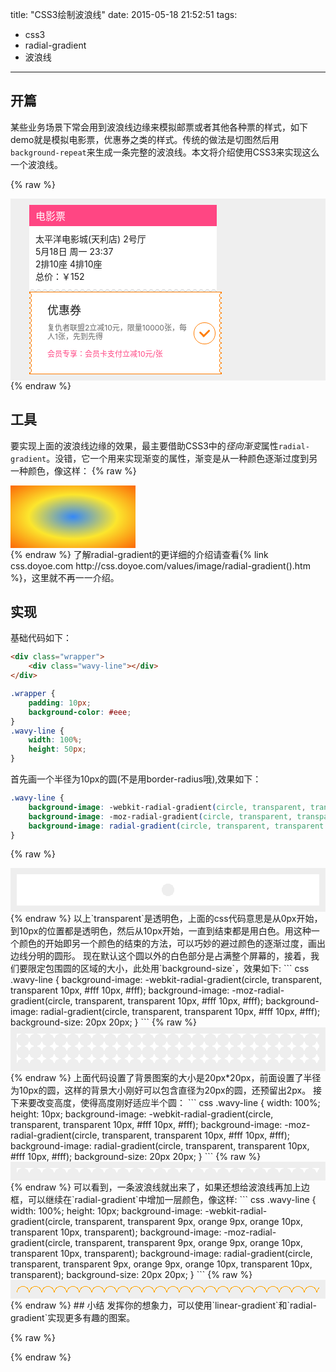 title: "CSS3绘制波浪线"
date: 2015-05-18 21:52:51
tags:
- css3
- radial-gradient
- 波浪线
---

## 开篇
某些业务场景下常会用到波浪线边缘来模拟邮票或者其他各种票的样式，如下demo就是模拟电影票，优惠券之类的样式。传统的做法是切图然后用`background-repeat`来生成一条完整的波浪线。本文将介绍使用CSS3来实现这么一个波浪线。

{% raw %}
<div class="demo">
    <div class="ticket">
        <div class="head">电影票</div>
        <div class="body">
            太平洋电影城(天利店)  2号厅<br>
            5月18日 周一 23:37<br>
            2排10座  4排10座<br>
            总价：￥152
        </div>
        <div class="h-wave"></div>
    </div>
    <div class="coupon selected">
        <div class="content">
            <div class="title">优惠券</div>
            <div class="des">复仇者联盟2立减10元，限量10000张，每人1张，先到先得</div>
            <div class="member">会员专享：会员卡支付立减10元/张</div>
            <div class="circle-checkbox"></div>
        </div>
        <div class="wave"></div>
        <div class="wave right"></div>
    </div>
</div>
{% endraw %}

## 工具
要实现上面的波浪线边缘的效果，最主要借助CSS3中的*径向渐变*属性`radial-gradient`。没错，它一个用来实现渐变的属性，渐变是从一种颜色逐渐过度到另一种颜色，像这样：
{% raw %}
<div class="radial-test">
</div>
{% endraw %}
了解radial-gradient的更详细的介绍请查看{% link css.doyoe.com http://css.doyoe.com/values/image/radial-gradient().htm %}，这里就不再一一介绍。

## 实现
基础代码如下：
``` html
<div class="wrapper">
    <div class="wavy-line"></div>
</div>
```
``` css
.wrapper {
    padding: 10px;
    background-color: #eee;
}
.wavy-line {
    width: 100%;
    height: 50px;
}
```
首先画一个半径为10px的圆(不是用border-radius哦),效果如下：
``` css
.wavy-line {
    background-image: -webkit-radial-gradient(circle, transparent, transparent 10px, #fff 10px, #fff);
    background-image: -moz-radial-gradient(circle, transparent, transparent 10px, #fff 10px, #fff);
    background-image: radial-gradient(circle, transparent, transparent 10px, #fff 10px, #fff);
}
```
{% raw %}
<div class="wrapper">
    <div class="wavy-line step1"></div>
</div>
<style>
    .wrapper {
        padding: 10px;
        background-color: #eee;
    }
    .wavy-line {
        width: 100%;
        height: 50px;
        background-image: -webkit-radial-gradient(circle, transparent, transparent 10px, #fff 10px, #fff);
        background-image: -moz-radial-gradient(circle, transparent, transparent 10px, #fff 10px, #fff);
        background-image: radial-gradient(circle, transparent, transparent 10px, #fff 10px, #fff);
    }
    .step2 {
        background-size: 20px 20px;
    }
    .step3 {
        height: 10px;
    }
    .step4 {
        background-image: -webkit-radial-gradient(circle, transparent, transparent 9px, orange 9px, orange 10px, transparent 10px, transparent);
        background-image: -moz-radial-gradient(circle, transparent, transparent 9px, orange 9px, orange 10px, transparent 10px, transparent);
        background-image: radial-gradient(circle, transparent, transparent 9px, orange 9px, orange 10px, transparent 10px, transparent);
    }
</style>
{% endraw %}
以上`transparent`是透明色，上面的css代码意思是从0px开始，到10px的位置都是透明色，然后从10px开始，一直到结束都是用白色。用这种一个颜色的开始即另一个颜色的结束的方法，可以巧妙的避过颜色的逐渐过度，画出边线分明的圆形。
现在默认这个圆以外的白色部分是占满整个屏幕的，接着，我们要限定包围圆的区域的大小，此处用`background-size`，效果如下:
``` css
.wavy-line {
    background-image: -webkit-radial-gradient(circle, transparent, transparent 10px, #fff 10px, #fff);
    background-image: -moz-radial-gradient(circle, transparent, transparent 10px, #fff 10px, #fff);
    background-image: radial-gradient(circle, transparent, transparent 10px, #fff 10px, #fff);
    background-size: 20px 20px;
}
```
{% raw %}
<div class="wrapper">
    <div class="wavy-line step2"></div>
</div>
{% endraw %}
上面代码设置了背景图案的大小是20px*20px，前面设置了半径为10px的圆，这样的背景大小刚好可以包含直径为20px的圆，还预留出2px。
接下来要改变高度，使得高度刚好适应半个圆：
``` css
.wavy-line {
    width: 100%;
    height: 10px;
    background-image: -webkit-radial-gradient(circle, transparent, transparent 10px, #fff 10px, #fff);
    background-image: -moz-radial-gradient(circle, transparent, transparent 10px, #fff 10px, #fff);
    background-image: radial-gradient(circle, transparent, transparent 10px, #fff 10px, #fff);
    background-size: 20px 20px;
}
```
{% raw %}
<div class="wrapper">
    <div class="wavy-line step2 step3"></div>
</div>
{% endraw %}
可以看到，一条波浪线就出来了，如果还想给波浪线再加上边框，可以继续在`radial-gradient`中增加一层颜色，像这样:
``` css
.wavy-line {
    width: 100%;
    height: 10px;
    background-image: -webkit-radial-gradient(circle, transparent, transparent 9px, orange 9px, orange 10px, transparent 10px, transparent);
    background-image: -moz-radial-gradient(circle, transparent, transparent 9px, orange 9px, orange 10px, transparent 10px, transparent);
    background-image: radial-gradient(circle, transparent, transparent 9px, orange 9px, orange 10px, transparent 10px, transparent);
    background-size: 20px 20px;
}
```
{% raw %}
<div class="wrapper">
    <div class="wavy-line step2 step3 step4"></div>
</div>
{% endraw %}
## 小结
发挥你的想象力，可以使用`linear-gradient`和`radial-gradient`实现更多有趣的图案。

{% raw %}
<style>
    .demo {
        padding: 10px;
        background-color: #efefef;
        font-size: 14px;
        overflow: hidden;
    }
    .demo > div {
        float: left;
        margin: 0 20px;
    }
    .ticket {
        width: 300px;
        background-color: #fff;
    }
    .head {
        color: #fff;
        padding: 5px 10px;
        font-size: 16px;
        background: #ff4683;
    }
    .body {
        padding: 10px;
    }
    .h-wave::before {
        content: "";
        display: block;
        height: 5px;
        width: 100%;
        background-image: -webkit-radial-gradient(#efefef 0px, #efefef 3px, #d7dbde 3px, #d7dbde 4px, transparent 4px, transparent);
        background-image: -moz-radial-gradient(#efefef 0px, #efefef 3px, #d7dbde 3px, #d7dbde 4px, transparent 4px, transparent);
        background-image: radial-gradient(#efefef 0px, #efefef 3px, #d7dbde 3px, #d7dbde 4px, transparent 4px, transparent);
        background-size: 10px 10px;
        background-position: 0 10px;
    }
    .h-wave {
        height: 4px;
        border-bottom: 1px solid #ccc;
    }
    .wave {
        position: absolute;
        left: 0;
        top: 0;
        height: 100%;
        width: 4px;
        background-image: -webkit-radial-gradient( transparent 0px, transparent 3px, #ccc 3px, #ccc 4px, white 4px, white);
        background-image: -moz-radial-gradient( transparent 0px, transparent 3px, #ccc 3px, #ccc 4px, white 4px, white);
        background-image: radial-gradient( transparent 0px, transparent 3px, #ccc 3px, #ccc 4px, white 4px, white);
        background-size: 8px 8px;
        background-position: -4px 1px;
    }
    .coupon {
        position: relative;
        width: 300px;
        height: 130px;
        background-color: #fff;
        border-top: 1px solid #ccc;
        border-bottom: 1px solid #ccc;
        padding: 0 4px;
        background-clip: content-box;
        margin-bottom: 10px;
    }
    .wave.right {
        left: initial;
        right: 0;
        background-position: 0px 1px;
    }
    .content {
        margin: 14px 42px 14px 25px;
        font-size: 12px;
    }
    .title {
        margin-bottom: 10px;
        font-size: 18px;
    }
    .des {
        color: #666;
        margin-bottom: 10px;
        line-height: 1.2em
    }
    .member {
        color: #ff4683;
    }
    .coupon.selected {
        border-top: 1px solid #ff7d02;
        border-bottom: 1px solid #ff7d02;
    }
    .selected .wave {
        background-image: -webkit-radial-gradient(transparent 0px, transparent 3px, #ff7d02 3px, #ff7d02 4px, white 4px, white);
        background-image: -moz-radial-gradient(transparent 0px, transparent 3px, #ff7d02 3px, #ff7d02 4px, white 4px, white);
        background-image: radial-gradient(transparent 0px, transparent 3px, #ff7d02 3px, #ff7d02 4px, white 4px, white);
    }
    .circle-checkbox {
        display: none;
        width: 33px;
        height: 33px;
        border-radius: 17px;
        border: 1px solid #ff7d02;
    }
    .circle-checkbox::before {
        content: "";
        display: inline-block;
        width: 3px;
        height: 10px;
        border-radius: 2px 2px 0 0;
        background-color: #ff7d02;
        transform: rotate(-45deg) translate(2px, 13px);
    }
    .circle-checkbox::after {
        content: "";
        display: inline-block;
        width: 3px;
        height: 15px;
        border-radius: 2px 2px 0 0;
        background-color: #ff7d02;
        transform: rotate(45deg) translate(17px, -4px);
    }
    .selected .circle-checkbox {
        display: block;
        position: absolute;
        top: 50%;
        right: 10px;
        margin-top: -17px;
    }
    .radial-test {
        width: 200px;
        height: 100px;
        background-image: -webkit-radial-gradient(#3588f8, #fce62d, #fb6806);
        background-image: -moz-radial-gradient(#3588f8, #fce62d, #fb6806);
        background-image: radial-gradient(#3588f8, #fce62d, #fb6806);
    }
</style>
{% endraw %}